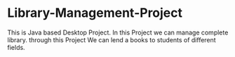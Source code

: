 # Library-Management-Project
This is Java based Desktop Project. In this Project we can manage complete library. through this Project We can lend a books to students of different fields.
